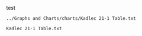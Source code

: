 test


~~~~~~~ {#this .insertExtFile .read}
../Graphs and Charts/charts/Kadlec 21-1 Table.txt
~~~~~~~

~~~~~~~ {#this .insertExtFile}
Kadlec 21-1 Table.txt
~~~~~~~

